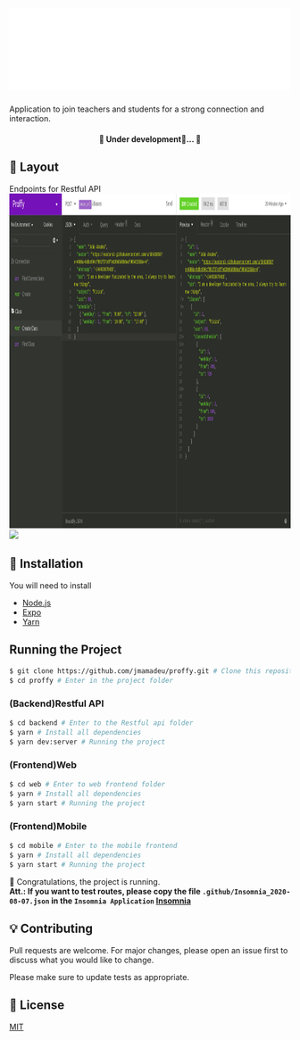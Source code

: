 <h1 align="center">
  <img  src="./.github/logo.svg"/>
</h1>

Application to join teachers and students for a strong connection and interaction.

<h4 align="center"> 
	🚧  Under development🚀...  🚧
</h4>

## :card_index: Layout

<div>
Endpoints for Restful API<br />
<img src="./.github/insomnia01.png" width="1044" height="600" />
</div>

<div>
  <img src="./.github/mobile.gif" />
</div>

## :construction_worker: Installation

You will need to install

- [Node.js](https://nodejs.org)
- [Expo](https://yarnpkg.com/)
- [Yarn](https://yarnpkg.com/)

## Running the Project

```bash
$ git clone https://github.com/jmamadeu/proffy.git # Clone this repository to your machine
$ cd proffy # Enter in the project folder
```

### (Backend)Restful API

```bash
$ cd backend # Enter to the Restful api folder
$ yarn # Install all dependencies
$ yarn dev:server # Running the project
```

### (Frontend)Web

```bash
$ cd web # Enter to web frontend folder
$ yarn # Install all dependencies
$ yarn start # Running the project
```

### (Frontend)Mobile

```bash
$ cd mobile # Enter to the mobile frontend
$ yarn # Install all dependencies
$ yarn start # Running the project
```

:tada: Congratulations, the project is running. <br />
<strong> Att.: If you want to test routes, please copy the file `.github/Insomnia_2020-08-07.json` in the `Insomnia Application` [Insomnia](https://insomnia.rest/) </strong>

## :bulb: Contributing

Pull requests are welcome. For major changes, please open an issue first to discuss what you would like to change.

Please make sure to update tests as appropriate.

## :bookmark: License

[MIT](https://choosealicense.com/licenses/mit/)
